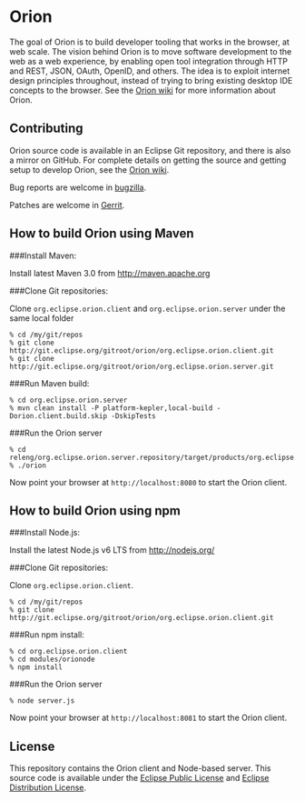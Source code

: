 Orion
=====

The goal of Orion is to build developer tooling that works in the browser, at web scale. 
The vision behind Orion is to move software development to the web as a web experience, by 
enabling open tool integration through HTTP and REST, JSON, OAuth, OpenID, and others. 
The idea is to exploit internet design principles throughout, instead of trying to bring 
existing desktop IDE concepts to the browser. See the [Orion wiki](http://wiki.eclipse.org/Orion) for more 
information about Orion.


Contributing
------------

Orion source code is available in an Eclipse Git repository, and there is also a mirror
on GitHub. For complete details on getting the source and getting setup to develop Orion,
see the [Orion wiki](http://wiki.eclipse.org/Orion/Getting_the_source).

Bug reports are welcome in [bugzilla](https://bugs.eclipse.org/bugs/enter_bug.cgi?product=Orion).

Patches are welcome in [Gerrit](http://wiki.eclipse.org/Gerrit).

How to build Orion using Maven
------------------------------

###Install Maven:

Install latest Maven 3.0 from http://maven.apache.org

###Clone Git repositories:

Clone `org.eclipse.orion.client` and `org.eclipse.orion.server` under the same local folder

```
% cd /my/git/repos
% git clone http://git.eclipse.org/gitroot/orion/org.eclipse.orion.client.git
% git clone http://git.eclipse.org/gitroot/orion/org.eclipse.orion.server.git
```

###Run Maven build:
```
% cd org.eclipse.orion.server
% mvn clean install -P platform-kepler,local-build -Dorion.client.build.skip -DskipTests
```

###Run the Orion server
```
% cd releng/org.eclipse.orion.server.repository/target/products/org.eclipse.orion/linux/gtk/x86_64/eclipse/
% ./orion
```

Now point your browser at `http://localhost:8080` to start the Orion client.

How to build Orion using npm
------------------------------

###Install Node.js:

Install the latest Node.js v6 LTS from http://nodejs.org/

###Clone Git repositories:

Clone `org.eclipse.orion.client`.

```
% cd /my/git/repos
% git clone http://git.eclipse.org/gitroot/orion/org.eclipse.orion.client.git
```

###Run npm install:
```
% cd org.eclipse.orion.client
% cd modules/orionode
% npm install
```

###Run the Orion server
```
% node server.js
```

Now point your browser at `http://localhost:8081` to start the Orion client.

License
-------

This repository contains the Orion client and Node-based server. This source code is available
under the [Eclipse Public License](http://www.eclipse.org/legal/epl-v10.html)
and [Eclipse Distribution License](http://www.eclipse.org/org/documents/edl-v10.php).
